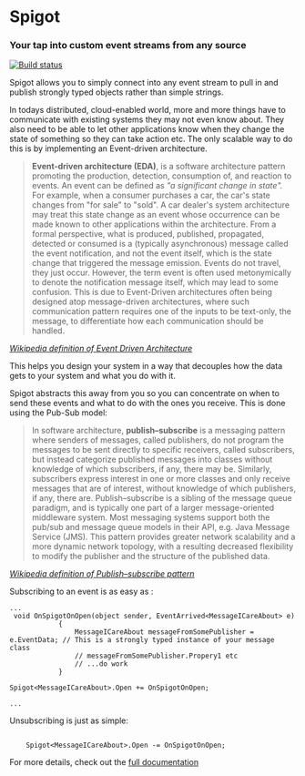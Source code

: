 # Spigot
### Your tap into custom event streams from any source

[![Build status](https://ci.appveyor.com/api/projects/status/xm19400akpjdb0uy/branch/master?svg=true)](https://ci.appveyor.com/project/ArchetypicalSoftware/spigot/branch/master)

Spigot allows you to simply connect into any event stream to pull in and publish strongly typed objects rather than simple strings.

In todays distributed, cloud-enabled world, more and more things have to communicate with existing systems they may not even know about. They also need to be able to let other applications know when they change the state of something so they can take action etc. The only scalable way to do this is by implementing an Event-driven architecture.

> <b>Event-driven architecture (EDA)</b>, is a software architecture pattern promoting the production, detection, consumption of, and reaction to events. 
An event can be defined as <i>"a significant change in state".</i> For example, when a consumer purchases a car, the car's state changes from "for sale" to "sold". A car dealer's system architecture may treat this state change as an event whose occurrence can be made known to other applications within the architecture. From a formal perspective, what is produced, published, propagated, detected or consumed is a (typically asynchronous) message called the event notification, and not the event itself, which is the state change that triggered the message emission. Events do not travel, they just occur. However, the term event is often used metonymically to denote the notification message itself, which may lead to some confusion. This is due to Event-Driven architectures often being designed atop message-driven architectures, where such communication pattern requires one of the inputs to be text-only, the message, to differentiate how each communication should be handled. 

[<i> Wikipedia definition of Event Driven Architecture</i>](https://en.wikipedia.org/wiki/Event-driven_architecture)

This helps you design your system in a way that decouples how the data gets to your system and what you do with it. 

Spigot abstracts this away from you so you can concentrate on when to send these events and what to do with the ones you receive. This is done using the Pub-Sub model:

> In software architecture, <b>publish–subscribe</b> is a messaging pattern where senders of messages, called publishers, do not program the messages to be sent directly to specific receivers, called subscribers, but instead categorize published messages into classes without knowledge of which subscribers, if any, there may be. Similarly, subscribers express interest in one or more classes and only receive messages that are of interest, without knowledge of which publishers, if any, there are. 
Publish–subscribe is a sibling of the message queue paradigm, and is typically one part of a larger message-oriented middleware system. Most messaging systems support both the pub/sub and message queue models in their API, e.g. Java Message Service (JMS). 
This pattern provides greater network scalability and a more dynamic network topology, with a resulting decreased flexibility to modify the publisher and the structure of the published data. 

[<i> Wikipedia definition of Publish–subscribe pattern</i>](https://en.wikipedia.org/wiki/Publish–subscribe_pattern)

Subscribing to an event is as easy as :

```
...
 void OnSpigotOnOpen(object sender, EventArrived<MessageICareAbout> e)
            {
                MessageICareAbout messageFromSomePublisher = e.EventData; // This is a strongly typed instance of your message class
                // messageFromSomePublisher.Propery1 etc
                // ...do work
            }

Spigot<MessageICareAbout>.Open += OnSpigotOnOpen;

...
```

Unsubscribing is just as simple:

```

    Spigot<MessageICareAbout>.Open -= OnSpigotOnOpen;

```

For more details, check out the [full documentation](docs)